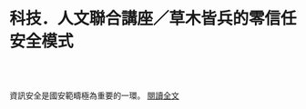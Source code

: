 # 科技．人文聯合講座／草木皆兵的零信任安全模式

<!--more-->
<!--168-->
<br><br/>

資訊安全是國安範疇極為重要的一環。
[閱讀全文](https://udn.com/news/story/7339/5420799)



